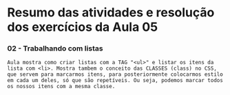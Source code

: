 # Resumo das atividades e resolução dos exercícios da Aula 05 #

### 02 - Trabalhando com listas ###
    Aula mostra como criar listas com a TAG "<ul>" e listar os itens da lista com <li>. Mostra tambem o conceito das CLASSES (class) no CSS, que servem para marcarmos itens, para posteriormente colocarmos estilo em cada um deles, só que são repetíveis. Ou seja, podemos marcar todos os nossos itens com a mesma classe.